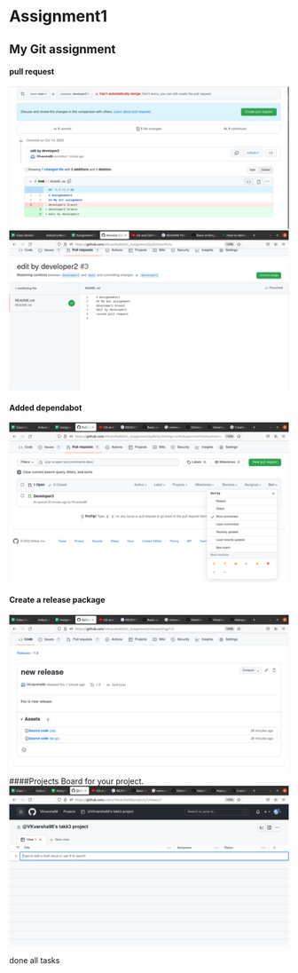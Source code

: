 # Assignment1
## My Git assignment

#### pull request<br>
![create pull request](https://github.com/VKvarsha98/Git_Assignment/blob/main/task3/pull%20request.png)
![merge pull request](https://github.com/VKvarsha98/Git_Assignment/blob/main/task3/commitmerge.png)
#### Added dependabot<br>
![dependa bot](https://github.com/VKvarsha98/Git_Assignment/blob/main/task3/dependabot.png)
#### Create a release package<br>
![release package](https://github.com/VKvarsha98/Git_Assignment/blob/main/task3/newrelease.png)
####Projects Board for your project.
![project board](https://github.com/VKvarsha98/Git_Assignment/blob/main/task3/project.png)

done all tasks
